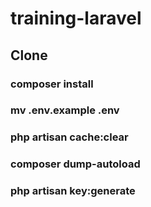 # training-laravel
## Clone
### composer install 
### mv .env.example .env 
### php artisan cache:clear 
### composer dump-autoload 
### php artisan key:generate

